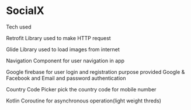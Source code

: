 # SocialX

Tech used

Retrofit Library used to make HTTP request

Glide Library used to load images from internet

Navigation Component for user navigation in app

Google firebase for user login and registration purpose provided Google & Facebook and Email and password authentication

Country Code Picker pick the country code for mobile number

Kotlin Coroutine for asynchronous operation(light weight threds)
